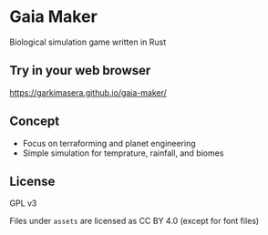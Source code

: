 # Gaia Maker

Biological simulation game written in Rust

## Try in your web browser

https://garkimasera.github.io/gaia-maker/

## Concept

* Focus on terraforming and planet engineering
* Simple simulation for temprature, rainfall, and biomes 

## License

GPL v3

Files under `assets` are licensed as CC BY 4.0 (except for font files)
